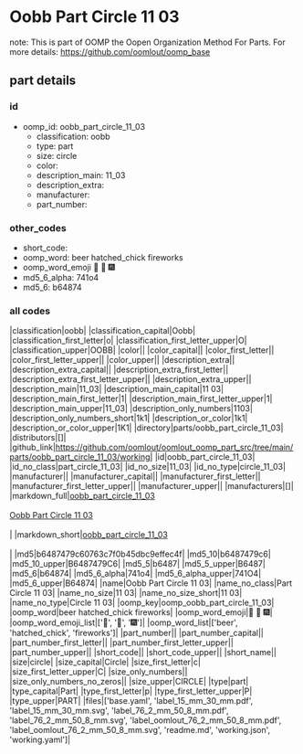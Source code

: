 # Oobb Part Circle 11 03  

note: This is part of OOMP the Oopen Organization Method For Parts. For more details: https://github.com/oomlout/oomp_base

##  part details





### id
* oomp_id: oobb_part_circle_11_03
  * classification: oobb
  * type: part
  * size: circle
  * color: 
  * description_main: 11_03
  * description_extra: 
  * manufacturer: 
  * part_number: 

### other_codes
* short_code: 
* oomp_word: beer hatched_chick fireworks
* oomp_word_emoji :beer: :hatched_chick: :fireworks:
* md5_6_alpha: 741o4
* md5_6: b64874

### all codes 
|classification|oobb|
|classification_capital|Oobb|
|classification_first_letter|o|
|classification_first_letter_upper|O|
|classification_upper|OOBB|
|color||
|color_capital||
|color_first_letter||
|color_first_letter_upper||
|color_upper||
|description_extra||
|description_extra_capital||
|description_extra_first_letter||
|description_extra_first_letter_upper||
|description_extra_upper||
|description_main|11_03|
|description_main_capital|11 03|
|description_main_first_letter|1|
|description_main_first_letter_upper|1|
|description_main_upper|11_03|
|description_only_numbers|1103|
|description_only_numbers_short|1k1|
|description_or_color|1k1|
|description_or_color_upper|1K1|
|directory|parts/oobb_part_circle_11_03|
|distributors|[]|
|github_link|https://github.com/oomlout/oomlout_oomp_part_src/tree/main/parts/oobb_part_circle_11_03/working|
|id|oobb_part_circle_11_03|
|id_no_class|part_circle_11_03|
|id_no_size|11_03|
|id_no_type|circle_11_03|
|manufacturer||
|manufacturer_capital||
|manufacturer_first_letter||
|manufacturer_first_letter_upper||
|manufacturer_upper||
|manufacturers|[]|
|markdown_full|[oobb_part_circle_11_03](https://github.com/oomlout/oomlout_oomp_part_src/tree/main/parts/oobb_part_circle_11_03/working)<br>[](https://github.com/oomlout/oomlout_oomp_part_src/tree/main/parts/oobb_part_circle_11_03/working)<br>[Oobb Part Circle 11 03](https://github.com/oomlout/oomlout_oomp_part_src/tree/main/parts/oobb_part_circle_11_03/working)<br><br>|
|markdown_short|[oobb_part_circle_11_03](https://github.com/oomlout/oomlout_oomp_part_src/tree/main/parts/oobb_part_circle_11_03/working)<br><br>|
|md5|b6487479c60763c7f0b45dbc9effec4f|
|md5_10|b6487479c6|
|md5_10_upper|B6487479C6|
|md5_5|b6487|
|md5_5_upper|B6487|
|md5_6|b64874|
|md5_6_alpha|741o4|
|md5_6_alpha_upper|741O4|
|md5_6_upper|B64874|
|name|Oobb Part Circle 11 03|
|name_no_class|Part Circle 11 03|
|name_no_size|11 03|
|name_no_size_short|11 03|
|name_no_type|Circle 11 03|
|oomp_key|oomp_oobb_part_circle_11_03|
|oomp_word|beer hatched_chick fireworks|
|oomp_word_emoji|:beer: :hatched_chick: :fireworks:|
|oomp_word_emoji_list|[':beer:', ':hatched_chick:', ':fireworks:']|
|oomp_word_list|['beer', 'hatched_chick', 'fireworks']|
|part_number||
|part_number_capital||
|part_number_first_letter||
|part_number_first_letter_upper||
|part_number_upper||
|short_code||
|short_code_upper||
|short_name||
|size|circle|
|size_capital|Circle|
|size_first_letter|c|
|size_first_letter_upper|C|
|size_only_numbers||
|size_only_numbers_no_zeros||
|size_upper|CIRCLE|
|type|part|
|type_capital|Part|
|type_first_letter|p|
|type_first_letter_upper|P|
|type_upper|PART|
|files|['base.yaml', 'label_15_mm_30_mm.pdf', 'label_15_mm_30_mm.svg', 'label_76_2_mm_50_8_mm.pdf', 'label_76_2_mm_50_8_mm.svg', 'label_oomlout_76_2_mm_50_8_mm.pdf', 'label_oomlout_76_2_mm_50_8_mm.svg', 'readme.md', 'working.json', 'working.yaml']|
